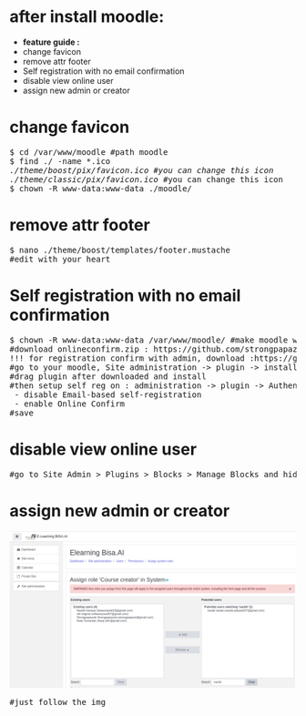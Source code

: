 # after install moodle:
- <strong>feature guide :</strong>
- change favicon
- remove attr footer
- Self registration with no email confirmation
- disable view online user
- assign new admin or creator

# change favicon
<pre>
$ cd /var/www/moodle #path moodle
$ find ./ -name *.ico
<i>./theme/boost/pix/favicon.ico #you can change this icon
./theme/classic/pix/favicon.ico</i> #you can change this icon
$ chown -R www-data:www-data ./moodle/
</pre>

# remove attr footer
<pre>
$ nano ./theme/boost/templates/footer.mustache
#edit with your heart
</pre>

# Self registration with no email confirmation
<pre>
$ chown -R www-data:www-data /var/www/moodle/ #make moodle writable plugin
#download onlineconfirm.zip : https://github.com/strongpapazola/moodle_custom_default/raw/master/onlineconfirm.zip
!!! for registration confirm with admin, download :https://github.com/strongpapazola/moodle_custom_default/raw/master/auth_emailadmin_moodle37_2019072300.zip
#go to your moodle, Site administration -> plugin -> install plugin
#drag plugin after downloaded and install
#then setup self reg on : administration -> plugin -> Authentication -> Manage authentication
 - disable Email-based self-registration
 - enable Online Confirm
#save
</pre>

# disable view online user
<pre>
#go to Site Admin > Plugins > Blocks > Manage Blocks and hide it there.
</pre>

# assign new admin or creator
<img src="https://github.com/strongpapazola/moodle_custom_default/raw/master/Screenshot%20from%202020-04-06%2013-42-26.png">
<pre>
#just follow the img
</pre>
